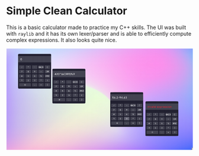 # Simple Clean Calculator 

This is a basic calculator made to practice my C++ skills. The UI was built with `raylib` and it has its own lexer/parser and is able to efficiently compute complex expressions. It also looks quite nice.

<p align="center">
    <img src="assets/image.png" />
</p>
